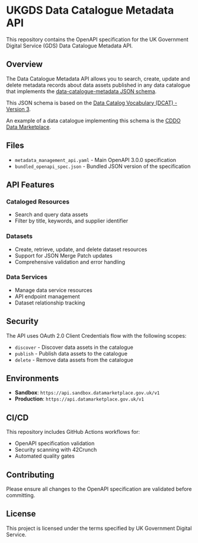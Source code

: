 # UKGDS Data Catalogue Metadata API

This repository contains the OpenAPI specification for the UK Government Digital Service (GDS) Data Catalogue Metadata API.

## Overview

The Data Catalogue Metadata API allows you to search, create, update and delete metadata records about data assets published in any data catalogue that implements the [data-catalogue-metadata JSON schema](https://co-cddo.github.io/data-catalogue-metadata/schema).

This JSON schema is based on the [Data Catalog Vocabulary (DCAT) - Version 3](https://www.w3.org/TR/vocab-dcat-3/).

An example of a data catalogue implementing this schema is the [CDDO Data Marketplace](https://datamarketplace.gov.uk).

## Files

- `metadata_management_api.yaml` - Main OpenAPI 3.0.0 specification
- `bundled_openapi_spec.json` - Bundled JSON version of the specification

## API Features

### Cataloged Resources
- Search and query data assets
- Filter by title, keywords, and supplier identifier

### Datasets
- Create, retrieve, update, and delete dataset resources
- Support for JSON Merge Patch updates
- Comprehensive validation and error handling

### Data Services
- Manage data service resources
- API endpoint management
- Dataset relationship tracking

## Security

The API uses OAuth 2.0 Client Credentials flow with the following scopes:
- `discover` - Discover data assets in the catalogue
- `publish` - Publish data assets to the catalogue  
- `delete` - Remove data assets from the catalogue

## Environments

- **Sandbox**: `https://api.sandbox.datamarketplace.gov.uk/v1`
- **Production**: `https://api.datamarketplace.gov.uk/v1`

## CI/CD

This repository includes GitHub Actions workflows for:
- OpenAPI specification validation
- Security scanning with 42Crunch
- Automated quality gates

## Contributing

Please ensure all changes to the OpenAPI specification are validated before committing.

## License

This project is licensed under the terms specified by UK Government Digital Service.
